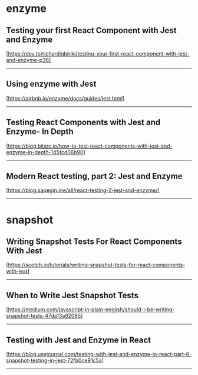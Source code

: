 # enzyme

## Testing your first React Component with Jest and Enzyme

[https://dev.to/richardigbiriki/testing-your-first-react-component-with-jest-and-enzyme-p38]

---

## Using enzyme with Jest

[https://airbnb.io/enzyme/docs/guides/jest.html]

---

## Testing React Components with Jest and Enzyme- In Depth

[https://blog.bitsrc.io/how-to-test-react-components-with-jest-and-enzyme-in-depth-145fcd06b90]

---

## Modern React testing, part 2: Jest and Enzyme

[https://blog.sapegin.me/all/react-testing-2-jest-and-enzyme/]

---

# snapshot

## Writing Snapshot Tests For React Components With Jest

[https://scotch.io/tutorials/writing-snapshot-tests-for-react-components-with-jest]

---

## When to Write Jest Snapshot Tests

[https://medium.com/javascript-in-plain-english/should-i-be-writing-snapshot-tests-47da13a62085]

---

## Testing with Jest and Enzyme in React 

[https://blog.usejournal.com/testing-with-jest-and-enzyme-in-react-part-6-snapshot-testing-in-jest-72fb0ce91c5a]

---